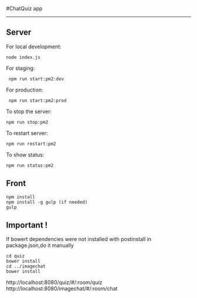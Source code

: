 #ChatQuiz app

---
## Server
For local development:

` node index.js `

For staging:

` npm run start:pm2:dev`

For production:

` npm run start:pm2:prod`

To stop the server:

`npm run stop:pm2`

To restart server:

`npm run restart:pm2`

To show status:

`npm run status:pm2`

## Front
```
npm install
npm install -g gulp (if needed)
gulp
```
## Important !

If bowert dependencies were not installed with postinstall in package.json,do it manually

```
cd quiz
bower install
cd ../imagechat
bower install
```
http://localhost:8080/quiz/#/:room/quiz
http://localhost:8080/imagechat/#/:room/chat
